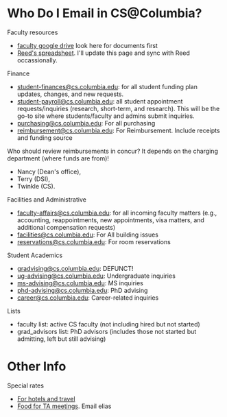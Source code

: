 # Who Do I Email in CS@Columbia?

Faculty resources

* [faculty google drive](https://drive.google.com/drive/u/1/folders/1ld9rku2xAmF0L70RbtD6mHanFUXXltK_) look here for documents first
* [Reed's spreadsheet](https://docs.google.com/spreadsheets/d/1DiBXudYrRY-zZEVogUSzFXynIm5QFTUvuSdZzwUHOaA/edit?usp=sharing).  I'll update this page and sync with Reed occassionally.

Finance


* student-finances@cs.columbia.edu: for all student funding plan updates, changes, and new requests.
* student-payroll@cs.columbia.edu: all student appointment requests/inquiries (research, short-term, and research). This will be the go-to site where students/faculty and admins submit inquiries.
* purchasing@cs.columbia.edu: For all purchasing 
* reimbursement@cs.columbia.edu: For Reimbursement. Include receipts and funding source

Who should review reimbursements in concur? It depends on the charging department (where funds are from)!

* Nancy (Dean's office),
* Terry (DSI),
* Twinkle (CS).

Facilities and Administrative

* faculty-affairs@cs.columbia.edu: for all incoming faculty matters (e.g., accounting, reappointments, new appointments, visa matters, and additional compensation requests)
* facilities@cs.columbia.edu: For All building issues  
* reservations@cs.columbia.edu: For room reservations


Student Academics

* gradvising@cs.columbia.edu: DEFUNCT!
* ug-advising@cs.columbia.edu: Undergraduate inquiries
* ms-advising@cs.columbia.edu: MS inquiries
* phd-advising@cs.columbia.edu: PhD advising
* career@cs.columbia.edu: Career-related inquiries

Lists

* faculty list: active CS faculty (not including hired but not started)
* grad_advisors list: PhD advisors (includes those not started but admitting, left but still advising)

# Other Info

Special rates

* [For hotels and travel](https://travel-expense.finance.columbia.edu/content/hotels)
* [Food for TA meetings](./files/ta-food.pdf).  Email elias
